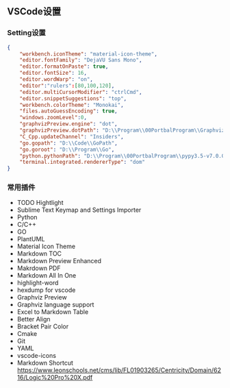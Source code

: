 ## VSCode设置
### Setting设置
```json
{
    "workbench.iconTheme": "material-icon-theme",
    "editor.fontFamily": "DejaVU Sans Mono",
    "editor.formatOnPaste": true,
    "editor.fontSize": 16,
    "editor.wordWarp": "on",
    "editor":"rulers":[80,100,120],
    "editor.multiCursorModifier": "ctrlCmd",
    "editor.snippetSuggestions": "top",
    "workbench.colorTheme": "Monokai",
    "files.autoGuessEncoding": true,
    "windows.zoomLevel":0,
    "graphvizPreview.engine": "dot",
    "graphvizPreview.dotPath": "D:\\Program\\00PortbalProgram\\Graphviz\\bin\\dot.exe",
    "C_Cpp.updateChannel": "Insiders",
    "go.gopath": "D:\\Code\\GoPath",
    "go.goroot": "D:\\Program\\Go",
    "python.pythonPath": "D:\\Program\\00PortbalProgram\\pypy3.5-v7.0.0-win32\\pypy3.exe",
    "terminal.integrated.rendererType": "dom"
}
```
### 常用插件
* TODO Hightlight
* Sublime Text Keymap and Settings Importer
* Python
* C/C++
* GO
* PlantUML
* Material Icon Theme
* Markdown TOC
* Markdown Preview Enhanced
* Makrdown PDF
* Markdown All In One
* highlight-word
* hexdump for vscode
* Graphviz Preview
* Graphviz language support
* Excel to Markdown Table
* Better Align
* Bracket Pair Color
* Cmake
* Git
* YAML
* vscode-icons
* Markdown Shortcut
https://www.leonschools.net/cms/lib/FL01903265/Centricity/Domain/6216/Logic%20Pro%20X.pdf
